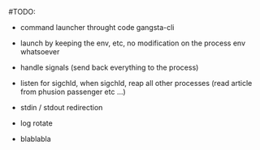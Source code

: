 #TODO:

- command launcher throught code gangsta-cli
- launch by keeping the env, etc, no modification on the process env whatsoever
- handle signals (send back everything to the process)
- listen for sigchld, when sigchld, reap all other processes (read article from phusion passenger etc ...)

- stdin / stdout redirection
- log rotate
- blablabla
